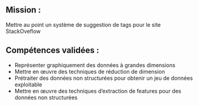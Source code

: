 ## Mission : 

Mettre au point un système de suggestion de tags pour le site StackOveflow

## Compétences validées :

* Représenter graphiquement des données à grandes dimensions
* Mettre en œuvre des techniques de réduction de dimension
* Prétraiter des données non structurées pour obtenir un jeu de données exploitable
* Mettre en œuvre des techniques d’extraction de features pour des données non structurées
